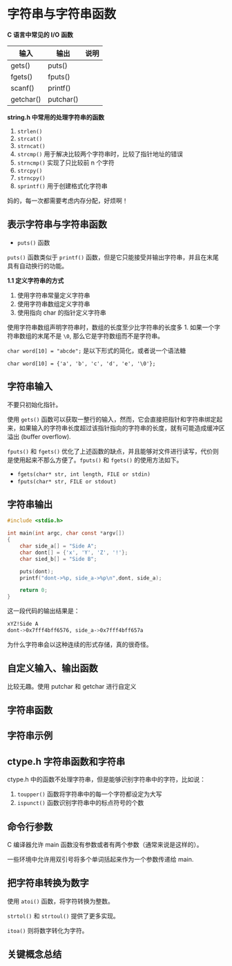 # 字符串与字符串函数

**C 语言中常见的 I/O 函数**

| 输入      | 输出      | 说明 |
| --------- | --------- | ---- |
| gets()    | puts()    |      |
| fgets()   | fputs()   |      |
| scanf()   | printf()  |      |
| getchar() | putchar() |      |



**string.h 中常用的处理字符串的函数**

1. `strlen()`
2. `strcat()`
3. `strncat()`
4. `strcmp()` 用于解决比较两个字符串时，比较了指针地址的错误
5. `strncmp()` 实现了只比较前 n 个字符
6. `strcpy()`
7. `strncpy()`
8. `sprintf()` 用于创建格式化字符串



妈的，每一次都需要考虑内存分配，好烦啊！







## 表示字符串与字符串函数

- `puts()` 函数

`puts()` 函数类似于 `printf()` 函数，但是它只能接受并输出字符串，并且在末尾具有自动换行的功能。



**1.1 定义字符串的方式**

1. 使用字符串常量定义字符串
2. 使用字符串数组定义字符串
3. 使用指向 char 的指针定义字符串



使用字符串数组声明字符串时，数组的长度至少比字符串的长度多 1. 如果一个字符串数组的末尾不是 `\0`, 那么它是字符数组而不是字符串。

`char word[10] = "abcde";` 是以下形式的简化，或者说一个语法糖

`char word[10] = {'a', 'b', 'c', 'd', 'e', '\0'};`





## 字符串输入

不要只初始化指针。

使用 `gets()` 函数可以获取一整行的输入，然而，它会直接把指针和字符串绑定起来，如果输入的字符串长度超过该指针指向的字符串的长度，就有可能造成缓冲区溢出 (buffer overflow). 

`fputs()` 和 `fgets()` 优化了上述函数的缺点，并且能够对文件进行读写，代价则是使用起来不那么方便了。`fputs()` 和 `fgets()` 的使用方法如下。

- `fgets(char* str, int length, FILE or stdin)`
- `fputs(char* str, FILE or stdout)`







## 字符串输出

```c
#include <stdio.h>

int main(int argc, char const *argv[])
{
	char side_a[] = "Side A";
	char dont[] = {'x', 'Y', 'Z', '!'};
	char sied_b[] = "Side B";

	puts(dont);
	printf("dont->%p, side_a->%p\n",dont, side_a);

	return 0;
}
```

这一段代码的输出结果是：

```bash
xYZ!Side A
dont->0x7fff4bff6576, side_a->0x7fff4bff657a
```

为什么字符串会以这种连续的形式存储，真的很奇怪。



## 自定义输入、输出函数

比较无趣。使用 putchar 和 getchar 进行自定义



## 字符串函数







## 字符串示例





## ctype.h 字符串函数和字符串

ctype.h 中的函数不处理字符串，但是能够识别字符串中的字符，比如说：

1. `toupper()` 函数将字符串中的每一个字符都设定为大写
2. `ispunct()` 函数识别字符串中的标点符号的个数







## 命令行参数

C 编译器允许 main 函数没有参数或者有两个参数（通常来说是这样的）。



一些环境中允许用双引号将多个单词括起来作为一个参数传递给 main.



## 把字符串转换为数字

使用 `atoi()` 函数，将字符转换为整数。

`strtol()` 和 `strtoul()` 提供了更多实现。

`itoa()` 则将数字转化为字符。



## 关键概念总结
